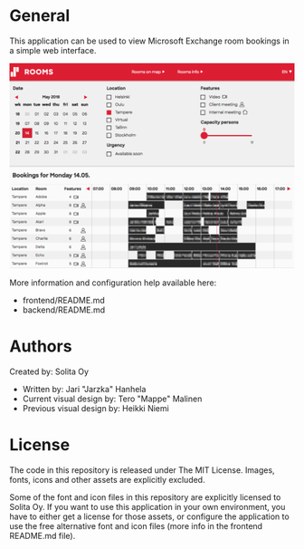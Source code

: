 # General

This application can be used to view Microsoft Exchange room bookings in a simple web interface.

![Screenshot of Solita Rooms](rooms.png "Solita Rooms")


More information and configuration help available here:
- frontend/README.md
- backend/README.md

# Authors

Created by: Solita Oy

* Written by: Jari "Jarzka" Hanhela
* Current visual design by: Tero "Mappe" Malinen
* Previous visual design by: Heikki Niemi

# License

The code in this repository is released under The MIT License. Images, fonts, icons and other assets are explicitly excluded.

Some of the font and icon files in this repository are explicitly licensed to Solita Oy. If you want to use this application in your own environment, you have to either get a license for those assets, or configure the application to use the free alternative font and icon files (more info in the frontend README.md file).
